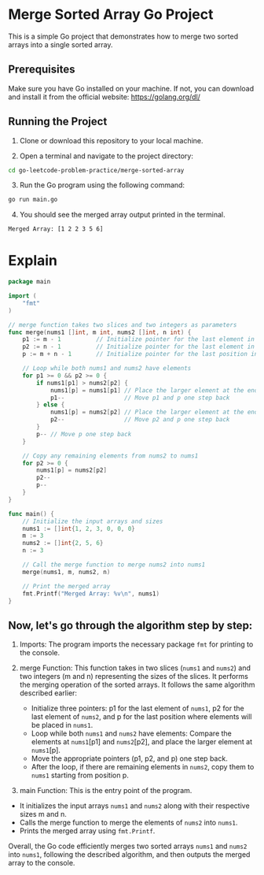 # Merge Sorted Array Go Project

This is a simple Go project that demonstrates how to merge two sorted arrays into a single sorted array.

## Prerequisites

Make sure you have Go installed on your machine. If not, you can download and install it from the official website: https://golang.org/dl/

## Running the Project

1. Clone or download this repository to your local machine.

2. Open a terminal and navigate to the project directory:

```sh
cd go-leetcode-problem-practice/merge-sorted-array
```

3. Run the Go program using the following command:

```sh
go run main.go
```

4. You should see the merged array output printed in the terminal.

```bash
Merged Array: [1 2 2 3 5 6]
```

# Explain

```go
package main

import (
	"fmt"
)

// merge function takes two slices and two integers as parameters
func merge(nums1 []int, m int, nums2 []int, n int) {
	p1 := m - 1          // Initialize pointer for the last element in nums1
	p2 := n - 1          // Initialize pointer for the last element in nums2
	p := m + n - 1       // Initialize pointer for the last position in nums1

	// Loop while both nums1 and nums2 have elements
	for p1 >= 0 && p2 >= 0 {
		if nums1[p1] > nums2[p2] {
			nums1[p] = nums1[p1] // Place the larger element at the end of nums1
			p1--                 // Move p1 and p one step back
		} else {
			nums1[p] = nums2[p2] // Place the larger element at the end of nums1
			p2--                 // Move p2 and p one step back
		}
		p-- // Move p one step back
	}

	// Copy any remaining elements from nums2 to nums1
	for p2 >= 0 {
		nums1[p] = nums2[p2]
		p2--
		p--
	}
}

func main() {
	// Initialize the input arrays and sizes
	nums1 := []int{1, 2, 3, 0, 0, 0}
	m := 3
	nums2 := []int{2, 5, 6}
	n := 3

	// Call the merge function to merge nums2 into nums1
	merge(nums1, m, nums2, n)

	// Print the merged array
	fmt.Printf("Merged Array: %v\n", nums1)
}
```

## Now, let's go through the algorithm step by step:

1. Imports: The program imports the necessary package `fmt` for printing to the console.

2. merge Function: This function takes in two slices (`nums1` and `nums2`) and two integers (m and n) representing the sizes of the slices. It performs the merging operation of the sorted arrays. It follows the same algorithm described earlier:

   - Initialize three pointers: p1 for the last element of `nums1`, p2 for the last element of `nums2`, and p for the last position where elements will be placed in `nums1`.
   - Loop while both `nums1` and `nums2` have elements: Compare the elements at `nums1`[p1] and `nums2`[p2], and place the larger element at `nums1`[p].
   - Move the appropriate pointers (p1, p2, and p) one step back.
   - After the loop, if there are remaining elements in `nums2`, copy them to `nums1` starting from position p.

3. main Function: This is the entry point of the program.

- It initializes the input arrays `nums1` and `nums2` along with their respective sizes m and n.
- Calls the merge function to merge the elements of `nums2` into `nums1`.
- Prints the merged array using `fmt.Printf`.

Overall, the Go code efficiently merges two sorted arrays `nums1` and `nums2` into `nums1`, following the described algorithm, and then outputs the merged array to the console.
